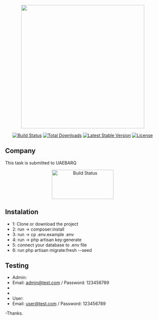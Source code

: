 <p align="center"><a href="https://laravel.com" target="_blank"><img src="https://raw.githubusercontent.com/laravel/art/master/logo-lockup/5%20SVG/2%20CMYK/1%20Full%20Color/laravel-logolockup-cmyk-red.svg" width="400"></a></p>

<p align="center">
<a href="https://travis-ci.org/laravel/framework"><img src="https://travis-ci.org/laravel/framework.svg" alt="Build Status"></a>
<a href="https://packagist.org/packages/laravel/framework"><img src="https://poser.pugx.org/laravel/framework/d/total.svg" alt="Total Downloads"></a>
<a href="https://packagist.org/packages/laravel/framework"><img src="https://poser.pugx.org/laravel/framework/v/stable.svg" alt="Latest Stable Version"></a>
<a href="https://packagist.org/packages/laravel/framework"><img src="https://poser.pugx.org/laravel/framework/license.svg" alt="License"></a>
</p>

## Company

This task is submitted to UAEBARQ

<p align="center">
<a><img src="https://ci4.googleusercontent.com/proxy/f5yI0YaIuK1YBjrxj4H3YvNFOiHBO23ken8Ip2saIe2YCUB3XMDweE1b1i11WGPRLVkWNKG70GQ0w76MLZ5wys1HLEFqNoAqIsvZZEQrwj-zw4I4v2ZSQZmPH1-69cwMIUyo=s0-d-e1-ft#https://drive.google.com/uc?id=14kQUWWluRNk3nrlFsBfqMRTPrL3NdEs0&export=download" alt="Build Status" width="200" height="95"></a>
</p>

## Instalation

- 1: Clone or download the project
- 2: run -> composer:install
- 3: run -> cp .env.example .env
- 4: run -> php artisan key:generate
- 5: connect your database to .env file
- 6: run php artisan migrate:fresh --seed

## Testing

- Admin: 
- Email: admin@test.com  / Password: 123456789
-
-
- User: 
- Email: user@test.com  / Password: 123456789

-Thanks.


